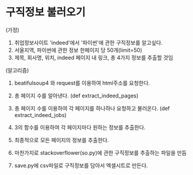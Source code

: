 # 구직정보 불러오기

(가정)
1. 취업정보사이트 'indeed'에서 '파이썬'에 관한 구직정보를 알고싶다.
2. 서울지역, 파이썬에 관한 정보 한페이지 당 50개(limit=50)
3. 제목, 회사명, 위치, indeed 페이지 내 링크, 총 4가지 정보를 추출할 것임


(알고리즘)
1. beatifulsoup4 와 request를 이용하여 html주소를 요청한다.
2. 총 페이지 수를 알아낸다. (def extract_indeed_pages)
3. 총 페이지 수를 이용하여 각 페이지를 하나하나 요청하고 불러온다. (def extract_indeed_jobs)
4. 3의 함수를 이용하여 각 페이지마다 원하는 정보를 추출한다.
5. 최종적으로 모든 페이지의 정보를 추출한다.

6. 마찬가지로 stackoverflower(so.py)에 관한 구직정보를 추출하는 파일을 만듬
7. save.py에 csv파일로 구직정보를 담아서 엑셀시트로 만든다.
